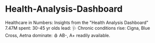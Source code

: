 # Health-Analysis-Dashboard
Healthcare in Numbers: Insights from the "Health Analysis Dashboard" 7.47M spent:  30-45 yr olds lead: 🩺 Chronic conditions rise:  Cigna, Blue Cross, Aetna dominate: 🩸 AB-, A+ readily available. 
